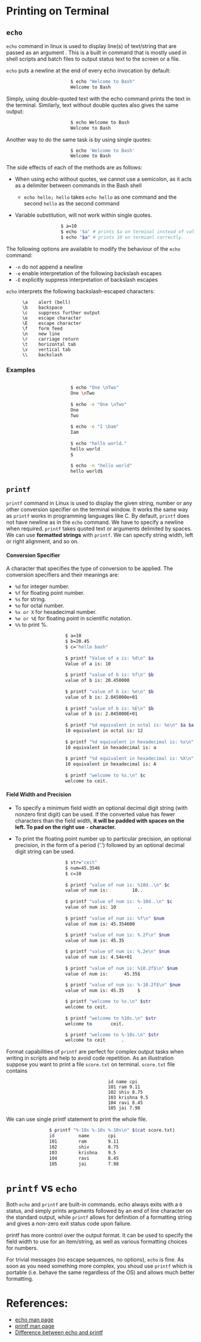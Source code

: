 # Printing on Terminal

## `echo`
`echo` command in linux is used to display line(s) of text/string that are passed as an argument . This is a 
built in command that is mostly used in shell scripts and batch files to output status text to the screen 
or a file.

`echo` puts a newline at the end of every echo invocation by default:

```bash
                        $ echo "Welcome to Bash"
                        Welcome to Bash
```

Simply, using double-quoted text with the echo command prints the text in the terminal. Similarly, text without double 
quotes also gives the same output:

```bash
                        $ echo Welcome to Bash
                        Welcome to Bash
```

Another way to do the same task is by using single quotes:

```bash
                        $ echo 'Welcome to Bash'
                        Welcome to Bash
```


The side effects of each of the methods are as follows:

 * When using echo without quotes, we cannot use a semicolon, as it acts as a delimiter between commands in the Bash shell

    * `echo hello; hello` takes `echo hello` as one command and the second `hello` as the second command
  
 * Variable substitution, will not work within single quotes.
 
   ```bash
                    $ a=10
                    $ echo '$a' # prints $a on terminal instead of value of a
                    $ echo "$a" # prints 10 on termianl correctly.
   ```

The following options are available to modify the behaviour of the `echo` command:
   
* `-n`	do not append a newline
* `-e`	enable interpretation of the following backslash escapes
* `-E`	explicitly suppress interpretation of backslash escapes
    
`echo` interprets the following backslash-escaped characters:
```
      \a	alert (bell)
      \b	backspace
      \c	suppress further output
      \e	escape character
      \E	escape character
      \f	form feed
      \n	new line
      \r	carriage return
      \t	horizontal tab
      \v	vertical tab
      \\	backslash
 ```
### Examples

```bash

                        $ echo "One \nTwo"
                        One \nTwo
                        
                        $ echo -e "One \nTwo"
                        One 
                        Two
                        
                        $ echo -e "I \bam"
                        Iam
                        
                        $ echo "hello world."
                        hello world
                        $
                        
                        $ echo -n "hello world"
                        hello world$

```

## `printf`

`printf` command in Linux is used to display the given string, number or any other conversion specifier on the 
terminal window. It works the same way as `printf` works in programming languages like C. By default, `printf` 
does not have newline as in the `echo` command. We have to specify a newline when required. `printf` takes quoted 
text or arguments delimited by spaces. We can use **formatted strings** with `printf`. We can specify string width, 
left or right alignment, and so on.

#### Conversion Specifier
A  character  that  specifies  the  type  of  conversion  to  be  applied.  The conversion specifiers and their 
meanings are:

* `%d` for integer number.
* `%f` for floating point number.
* `%s` for string.
* `%o` for octal number.
* `%x or X` for hexadecimal number.
* `%e or %E` for floating point in scientific notation. 
* `%%` to print %.

```bash
                      $ a=10
                      $ b=20.45
                      $ c="hello bash"
                      
                      $ printf "Value of a is: %d\n" $a
                      Value of a is: 10
                      
                      $ printf "value of b is: %f\n" $b
                      value of b is: 20.450000
                      
                      $ printf "value of b is: %e\n" $b
                      value of b is: 2.045000e+01
                      
                      $ printf "value of b is: %E\n" $b
                      value of b is: 2.045000E+01
                      
                      $ printf "%d equivalent in octal is: %o\n" $a $a
                      10 equivalent in octal is: 12
                      
                      $ printf "%d equivalent in hexadecimal is: %x\n" $a $a
                      10 equivalent in hexadecimal is: a
                      
                      $ printf "%d equivalent in hexadecimal is: %X\n" $a $a
                      10 equivalent in hexadecimal is: A
                      
                      $ printf "welcome to %s.\n" $c
                      welcome to ceit.

```
#### Field Width and Precision

* To specify a minimum field width an optional decimal digit string (with nonzero first digit) can be used. If the converted
value has fewer characters than the field width, **it will be padded with spaces on the left. To pad on the right use `-` character.**

* To print the floating point number up to particular precision, an optional precision, in the form of a period ('.')
followed by an optional decimal digit string can be used.

```bash
                      $ str="ceit"
                      $ num=45.3546
                      $ c=10
                      
                      $ printf "value of num is: %10d..\n" $c 
                      value of num is:         10..
                      
                      $ printf "value of num is: %-10d..\n" $c
                      value of num is: 10        ..
                      
                      $ printf "value of num is: %f\n" $num
                      value of num is: 45.354600
                      
                      $ printf "value of num is: %.2f\n" $num
                      value of num is: 45.35

                      $ printf "value of num is: %.2e\n" $num
                      value of num is: 4.54e+01
                      
                      $ printf "value of num is: %10.2f$\n" $num
                      value of num is:      45.35$
                      
                      $ printf "value of num is: %-10.2f$\n" $num
                      value of num is: 45.35     $

                      $ printf "welcome to %s.\n" $str
                      welcome to ceit.
                
                      $ printf "welcome to %10s.\n" $str
                      welcome to       ceit.

                      $ printf "welcome to %-10s.\n" $str
                      welcome to ceit      .

```

Format capabilities of `printf` are perfect for complex output tasks when writing in scripts and help to avoid code repetition. As an illustration suppose you want to print a file `score.txt` on terminal. `score.txt` file contains

```
                                      id name cpi
                                      101 ram 9.11
                                      102 shiv 8.75
                                      103 krishna 9.5
                                      104 ravi 8.45
                                      105 jai 7.98
```
We can use single printf statement to print the whole file.

```bash
                $ printf "%-10s %-10s %-10s\n" $(cat score.txt)
                id         name       cpi       
                101        ram        9.11      
                102        shiv       8.75      
                103        krishna    9.5       
                104        ravi       8.45      
                105        jai        7.98    

```
# `printf` vs `echo`

Both `echo` and `printf` are built-in commands. echo always exits with a `0` status, and simply prints arguments 
followed by an end of line character on the standard output, while `printf` allows for definition of a formatting 
string and gives a non-zero exit status code upon failure.

printf has more control over the output format. It can be used to specify the field width to use for an item/string, 
as well as various formatting choices for numbers.

For trivial messages (no escape sequences, no options), `echo` is fine. As soon as you need something more complex, 
you shoud use `printf` which is portable (i.e. behave the same regardless of the OS) and allows much better formatting.


# References:
* [echo man page](http://man7.org/linux/man-pages/man1/echo.1p.html)
* [printf man page](http://manpages.ubuntu.com/manpages/disco/man3/printf.3.html)
* [Difference between echo and printf](https://unix.stackexchange.com/questions/58310/difference-between-printf-and-echo-in-bash)



